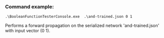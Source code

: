 ### Command example:
```
.\BooleanFunctionTesterConsole.exe  .\and-trained.json 0 1
```
Performs a forward propagation on the serialized network 'and-trained.json' with input vector (0 1).